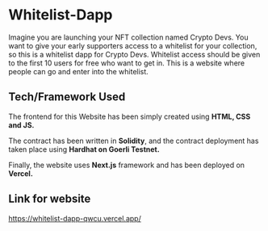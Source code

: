 # Whitelist-Dapp
Imagine you are launching your NFT collection named Crypto Devs. 
You want to give your early supporters access to a whitelist for your collection, so this is a whitelist dapp for Crypto Devs.
Whitelist access should be given to the first 10 users for free who want to get in.
This is a website where people can go and enter into the whitelist.

## Tech/Framework Used
The frontend for this Website has been simply created using **HTML, CSS and JS.**

The contract has been written in **Solidity**, and the contract deployment has taken place using **Hardhat on Goerli Testnet.**

Finally, the website uses **Next.js** framework and has been deployed on **Vercel.**

## Link for website
https://whitelist-dapp-qwcu.vercel.app/


